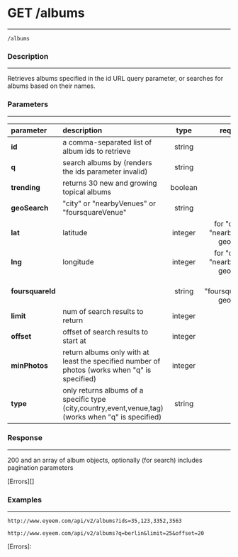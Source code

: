 # GET /albums
***
`/albums`

### Description
***
Retrieves albums specified in the id URL query parameter, or searches for albums based on their names.

### Parameters
***

|parameter| description| type |required? |default|
|:---------|:--------------|:----------:|:------------:|:------------:|
|**id**|a comma-separated list of album ids to retrieve|string|||
|**q**|search albums by (renders the ids parameter invalid)|string|||
|**trending**|returns 30 new and growing topical albums|boolean|||
|**geoSearch**|"city" or "nearbyVenues" or "foursquareVenue"|string|||
|**lat**|latitude|integer| for "city" and "nearbyVenues" geoSearch||
|**lng**|longitude|integer| for "city" and "nearbyVenues" geoSearch||
|**foursquareId**||string|for "foursquareVenue" geoSearch||
|**limit**|num of search results to return|integer||30|
|**offset**|offset of search results to start at|integer||0|
|**minPhotos**|return albums only with at least the specified number of photos (works when "q" is specified)|integer|||
|**type**|only returns albums of a specific type (city,country,event,venue,tag) (works when "q" is specified)|string|||


### Response
***
200 and an array of album objects, optionally (for search) includes pagination parameters

[Errors][]

### Examples
***

`http://www.eyeem.com/api/v2/albums?ids=35,123,3352,3563`

`http://www.eyeem.com/api/v2/albums?q=berlin&limit=25&offset=20`







[Errors]: 